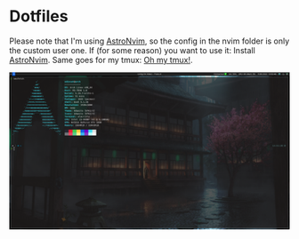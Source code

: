 # Dotfiles

Please note that I'm using [AstroNvim](https://github.com/AstroNvim/AstroNvim), so the config in the nvim folder is only the custom user one. If (for some reason) you want to use it: Install [AstroNvim](https://github.com/AstroNvim/AstroNvim).
Same goes for my tmux: [Oh my tmux!](https://github.com/gpakosz/.tmux).

![](https://github.com/odincat/.dotfiles/blob/6c3cf23fe81e259edfa782adc404629bbc54bffe/screenshot.png)
